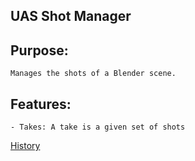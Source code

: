 

UAS Shot Manager
-------------------------------------------------------------

Purpose:
--------

	Manages the shots of a Blender scene.


Features:
---------

	- Takes: A take is a given set of shots


[History](./CHANGELOG.md)
